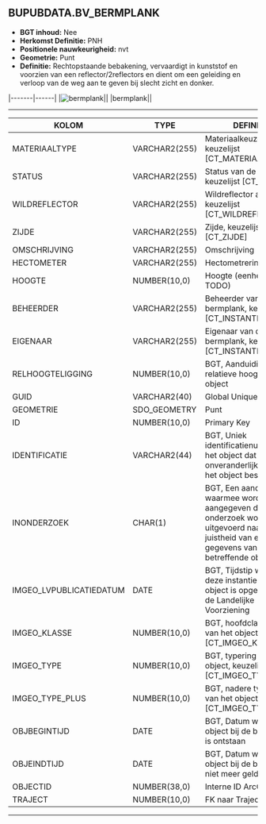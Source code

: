 ﻿## BUPUBDATA.BV_BERMPLANK


* __BGT inhoud:__ Nee
* __Herkomst Definitie:__ PNH
* __Positionele nauwkeurigheid:__ nvt
* __Geometrie:__ Punt
* __Definitie:__ Rechtopstaande bebakening, vervaardigt in kunststof en voorzien van een reflector/2reflectors en dient om een geleiding en verloop van de weg aan te geven bij slecht zicht en donker.


|-------|------|
|![bermplank](bermplank.png)||
|bermplank||

***

|KOLOM                           	|TYPE          	|DEFINITIE|
|------                          	|----          	|-----    |
|MATERIAALTYPE                   	|VARCHAR2(255) 	|Materiaalkeuze, keuzelijst [CT_MATERIAALTYPE]|
|STATUS                          	|VARCHAR2(255) 	|Status van de gegevens, keuzelijst [CT_STATUS]|
|WILDREFLECTOR                     	|VARCHAR2(255) 	|Wildreflector aanwezig, keuzelijst [CT_WILDREFLECTOR]|
|ZIJDE                           	|VARCHAR2(255) 	|Zijde, keuzelijst [CT_ZIJDE]|
|OMSCHRIJVING                    	|VARCHAR2(255) 	|Omschrijving|
|HECTOMETER                      	|VARCHAR2(255) 	|Hectometrering|
|HOOGTE                          	|NUMBER(10,0)  	|Hoogte (eenheid? TODO)|
|BEHEERDER                       	|VARCHAR2(255) 	|Beheerder van de bermplank, keuzelijst [CT_INSTANTIE]|
|EIGENAAR                        	|VARCHAR2(255) 	|Eigenaar van de bermplank, keuzelijst [CT_INSTANTIE]|
|RELHOOGTELIGGING                	|NUMBER(10,0)  	|BGT, Aanduiding voor de relatieve hoogte van het object|
|GUID                            	|VARCHAR2(40)  	|Global Unique Identifier|
|GEOMETRIE                       	|SDO_GEOMETRY  	|Punt|
|ID                              	|NUMBER(10,0)  	|Primary Key|
|IDENTIFICATIE			            |VARCHAR2(44)  	|BGT, Uniek identificatienummer voor het object dat onveranderlijk is zolang het object bestaat|
|INONDERZOEK                        |CHAR(1)       	|BGT, Een aanduiding waarmee wordt aangegeven dat een onderzoek wordt uitgevoerd naar de juistheid van een of meer gegevens van het betreffende object|
|IMGEO_LVPUBLICATIEDATUM            |DATE          	|BGT, Tijdstip waarop deze instantie van het object is opgenomen in de Landelijke Voorziening|
|IMGEO_KLASSE                       |NUMBER(10,0)   |BGT, hoofdclassificatie van het object, keuzelijst [CT_IMGEO_KLASSE]|
|IMGEO_TYPE                         |NUMBER(10,0)   |BGT, typering van het object, keuzelijst [CT_IMGEO_TYPE] |
|IMGEO_TYPE_PLUS                    |NUMBER(10,0)   |BGT, nadere typering van het object, keuzelijst [CT_IMGEO_TYPE_PLUS]|
|OBJBEGINTIJD                    	|DATE          	|BGT, Datum waarop het object bij de bronhouder is ontstaan|
|OBJEINDTIJD                     	|DATE          	|BGT, Datum waarop het object bij de bronhouder niet meer geldig is|
|OBJECTID                        	|NUMBER(38,0)   |Interne ID ArcGIS|
|TRAJECT                         	|NUMBER(10,0)  	|FK naar Traject|


***

